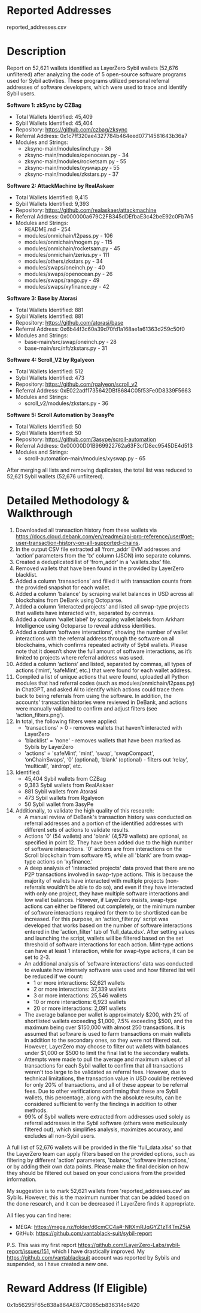 # Reported Addresses

reported_addresses.csv

# Description

Report on 52,621 wallets identified as LayerZero Sybil wallets (52,676 unfiltered) after analyzing the code of 5 open-source software programs used for Sybil activities. These programs utilized personal referral addresses of software developers, which were used to trace and identify Sybil users.

**Software 1: zkSync by CZBag**

- Total Wallets Identified: 45,409
- Sybil Wallets Identified: 45,404
- Repository: https://github.com/czbag/zksync
- Referral Address: 0x1c7ff320ae4327784b464eed07714581643b36a7
- Modules and Strings:
	- zksync-main/modules/inch.py - 36
	- zksync-main/modules/openocean.py - 34
	- zksync-main/modules/rocketsam.py - 55
	- zksync-main/modules/xyswap.py - 55
	- zksync-main/modules/zkstars.py - 37

**Software 2: AttackMachine by RealAskaer**

- Total Wallets Identified: 9,415
- Sybil Wallets Identified: 9,393
- Repository: https://github.com/realaskaer/attackmachine
- Referral Address: 0x000000a679C2FB345dDEfbaE3c42beE92c0Fb7A5
- Modules and Strings:
	- README.md - 254
	- modules/onmichain/l2pass.py - 106
	- modules/onmichain/nogem.py - 115
	- modules/onmichain/rocketsam.py - 45
	- modules/onmichain/zerius.py - 111
	- modules/others/zkstars.py - 34
	- modules/swaps/oneinch.py - 40
	- modules/swaps/openocean.py - 26
	- modules/swaps/rango.py - 49
	- modules/swaps/xyfinance.py - 42

**Software 3: Base by Atorasi**

- Total Wallets Identified: 881
- Sybil Wallets Identified: 881
- Repository: https://github.com/atorasi/base
- Referral Address: 0x6b44f3c60a39d70fd1a168ae1a61363d259c50f0
- Modules and Strings:
	- base-main/src/swap/oneinch.py - 28
	- base-main/src/nft/zkstars.py - 31

**Software 4: Scroll_V2 by Rgalyeon**

- Total Wallets Identified: 512
- Sybil Wallets Identified: 473
- Repository: https://github.com/rgalyeon/scroll_v2
- Referral Address: 0xE022adf1735642DBf8684C05f53Fe0D8339F5663
- Modules and Strings:
	- scroll_v2/modules/zkstars.py - 36

**Software 5: Scroll Automation by 3easyPe**

- Total Wallets Identified: 50
- Sybil Wallets Identified: 50
- Repository: https://github.com/3asype/scroll-automation
- Referral Address: 0x00000D01B969922762a63F3cfD8ec9545DE4d513
- Modules and Strings:
	- scroll-automation-main/modules/xyswap.py - 65

After merging all lists and removing duplicates, the total list was reduced to 52,621 Sybil wallets (52,676 unfiltered).

# Detailed Methodology & Walkthrough

1. Downloaded all transaction history from these wallets via https://docs.cloud.debank.com/en/readme/api-pro-reference/user#get-user-transaction-history-on-all-supported-chains.
2. In the output CSV file extracted all ‘from_addr’ EVM addresses and ‘action’ parameters from the ‘tx’ column (JSON) into separate columns.
3. Created a deduplicated list of ‘from_addr’ in a ‘wallets.xlsx’ file.
4. Removed wallets that have been found in the provided by LayerZero blacklist.
5. Added a column ‘transactions’ and filled it with transaction counts from the provided snapshot for each wallet.
6. Added a column 'balance' by scraping wallet balances in USD across all blockchains from DeBank using Octoparse. 
7. Added a column 'interacted projects' and listed all swap-type projects that wallets have interacted with, separated by commas.
8. Added a column 'wallet label' by scraping wallet labels from Arkham Intelligence using Octoparse to reveal address identities.
9. Added a column ‘software interactions’, showing the number of wallet interactions with the referral address through the software on all blockchains, which confirms repeated activity of Sybil wallets. Please note that it doesn’t show the full amount of software interactions, as it’s limited to projects where referral address was used.
10. Added a column ‘actions’ and listed, separated by commas, all types of actions (‘mint’, ‘safeMint’, etc.) that were found for each wallet address.
11. Compiled a list of unique actions that were found, uploaded all Python modules that had referral codes (such as modules/onmichain/l2pass.py) in ChatGPT, and asked AI to identify which actions could trace them back to being referrals from using the software. In addition, the accounts' transaction histories were reviewed in DeBank, and actions were manually validated to confirm and adjust filters (see ‘action_filters.png’).
12. In total, the following filters were applied:
	- 'transactions' > 0 - removes wallets that haven't interacted with LayerZero
	- 'blacklist' = 'none' - removes wallets that have been marked as Sybils by LayerZero   
	- 'actions' = 'safeMint', 'mint', 'swap', 'swapCompact', ‘onChainSwaps', ‘0’ (optional), ‘blank’ (optional) - filters out ‘relay’, ‘multicall’, ‘airdrop’, etc.
13. Identified:
	- 45,404 Sybil wallets from CZBag
	- 9,383 Sybil wallets from RealAskaer
	- 881 Sybil wallets from Atorasi
	- 473 Sybil wallets from Rgalyeon
	- 50 Sybil wallet from 3asyPe
14. Additionally, to validate the high quality of this research:
	- A manual review of DeBank's transaction history was conducted on referral addresses and a portion of the identified addresses with different sets of actions to validate results. 
	- Actions '0' (54 wallets) and 'blank' (4,579 wallets) are optional, as specified in point 12. They have been added due to the high number of software interactions. '0' actions are from interactions on the Scroll blockchain from software #5, while all 'blank' are from swap-type actions on 'xyfinance.'
	- A deep analysis of 'interacted projects' data proved that there are no P2P transactions involved in swap-type actions. This is because the majority of wallets have interacted with multiple projects (non-referrals wouldn’t be able to do so), and even if they have interacted with only one project, they have multiple software interactions and low wallet balances. However, if LayerZero insists, swap-type actions can either be filtered out completely, or the minimum number of software interactions required for them to be shortlisted can be increased. For this purpose, an ‘action_filter.py’ script was developed that works based on the number of software interactions entered in the 'action_filter' tab of ‘full_data.xlsx’. After setting values and launching the script, wallets will be filtered based on the set threshold of software interactions for each action. Mint-type actions can have at least 1 interaction, while for swap-type actions, it can be set to 2-3.
	- An additional analysis of ‘software interactions’ data was conducted to evaluate how intensely software was used and how filtered list will be reduced if we count:
		- 1 or more interactions: 52,621 wallets
		- 2 or more interactions: 37,339 wallets
		- 3 or more interactions: 25,546 wallets
		- 10 or more interactions: 6,923 wallets
		- 20 or more interactions: 2,091 wallets
	- The average balance per wallet is approximately $200, with 2% of shortlisted wallets exceeding $1,000, 7.5% exceeding $500, and the maximum being over $150,000 with almost 250 transactions. It is assumed that software is used to farm transactions on main wallets in addition to the secondary ones, so they were not filtered out. However, LayerZero may choose to filter out wallets with balances under $1,000 or $500 to limit the final list to the secondary wallets.
	- Attempts were made to pull the average and maximum values of all transactions for each Sybil wallet to confirm that all transactions weren't too large to be validated as referral fees. However, due to technical limitations, the transaction value in USD could be retrieved for only 20% of transactions, and all of these appear to be referral fees. Due to other verifications confirming that these are Sybil wallets, this percentage, along with the absolute results, can be considered sufficient to verify the findings in addition to other methods.
	- 99% of Sybil wallets were extracted from addresses used solely as referral addresses in the Sybil software (others were meticulously filtered out), which simplifies analysis, maximizes accuracy, and excludes all non-Sybil users.

A full list of 52,676 wallets will be provided in the file 'full_data.xlsx' so that the LayerZero team can apply filters based on the provided options, such as filtering by different 'action' parameters, 'balance,' ‘software interactions,’ or by adding their own data points. Please make the final decision on how they should be filtered out based on your conclusions from the provided information.
	
My suggestion is to mark 52,621 wallets from 'reported_addresses.csv' as Sybils. However, this is the maximum number that can be added based on the done research, and it can be decreased if LayerZero finds it appropriate.

All files you can find here:
- MEGA: https://mega.nz/folder/d6cmCC4a#-NItXmRJqGYZ1zT4TmZ5iA
- GitHub: https://github.com/vantablack-suit/sybil-report

P.S. This was my first report https://github.com/LayerZero-Labs/sybil-report/issues/151, which I have drastically improved. My https://github.com/vantablacksuit account was reported by Sybils and suspended, so I have created a new one.

# Reward Address (If Eligible)

0x1b56295F65c838a864AE87C8085cb836314c6420
